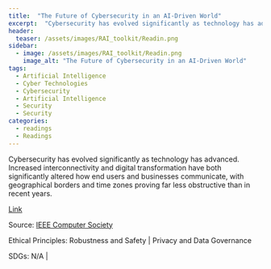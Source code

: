 ```yaml
---
title:  "The Future of Cybersecurity in an AI-Driven World"  
excerpt:  "Cybersecurity has evolved significantly as technology has advanced. Increased interconnectivity and digital transformation have both significantly altered how end users and businesses communicate, with geographical borders and time zones pr (...)"  
header:
  teaser: /assets/images/RAI_toolkit/Readin.png
sidebar:
  - image: /assets/images/RAI_toolkit/Readin.png
    image_alt: "The Future of Cybersecurity in an AI-Driven World"
tags:
  - Artificial Intelligence
  - Cyber Technologies
  - Cybersecurity
  - Artificial Intelligence
  - Security
  - Security
categories:
  - readings
  - Readings
---
```

Cybersecurity has evolved significantly as technology has advanced. Increased interconnectivity and digital transformation have both significantly altered how end users and businesses communicate, with geographical borders and time zones proving far less obstructive than in recent years.

[Link](https://www.computer.org/publications/tech-news/trends/cybersecurity-in-an-ai-driven-world)

Source: [IEEE Computer Society](https://www.computer.org/publications/tech-news/trends)

Ethical Principles: Robustness and Safety | Privacy and Data Governance

SDGs: N/A | 
